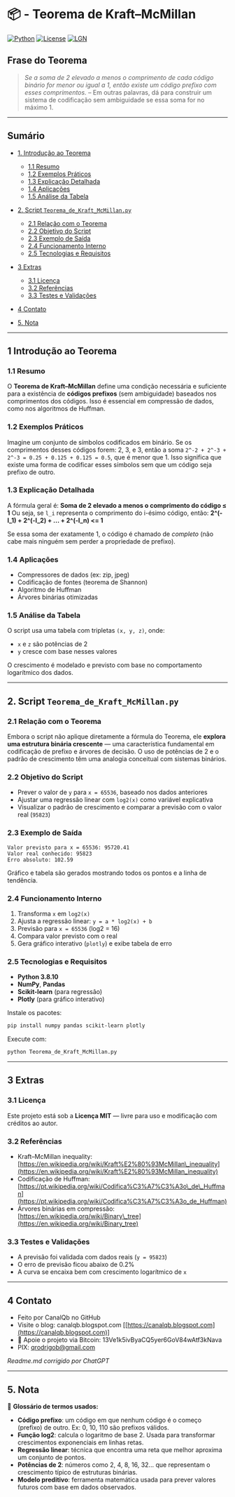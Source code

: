 # 📦 - Teorema de Kraft–McMillan

[![Python](https://img.shields.io/badge/Python-3.7%2B-blue.svg)](https://www.python.org/)
[![License](https://img.shields.io/badge/license-MIT-green)](LICENSE)
[![LGN](https://img.shields.io/badge/Teorema-Kraft%E2%80%93McMillan-ff69b4.svg)](https://en.wikipedia.org/wiki/Kraft%E2%80%93McMillan_inequality)

## Frase do Teorema

> *Se a soma de 2 elevado a menos o comprimento de cada código binário for menor ou igual a 1, então existe um código prefixo com esses comprimentos.* – Em outras palavras, dá para construir um sistema de codificação sem ambiguidade se essa soma for no máximo 1.

---

## Sumário

* [1. Introdução ao Teorema](#1-introdução-ao-teorema)

  * [1.1 Resumo](#11-resumo)
  * [1.2 Exemplos Práticos](#12-exemplos-práticos)
  * [1.3 Explicação Detalhada](#13-explicação-detalhada)
  * [1.4 Aplicações](#14-aplicações)
  * [1.5 Análise da Tabela](#15-análise-da-tabela)
* [2. Script `Teorema_de_Kraft_McMillan.py`](#2-script-teorema_de_kraft_mcmillanpy)

  * [2.1 Relação com o Teorema](#21-relação-com-o-teorema)
  * [2.2 Objetivo do Script](#22-objetivo-do-script)
  * [2.3 Exemplo de Saída](#23-exemplo-de-saída)
  * [2.4 Funcionamento Interno](#24-funcionamento-interno)
  * [2.5 Tecnologias e Requisitos](#25-tecnologias-e-requisitos)
* [3 Extras](#3-extras)

  * [3.1 Licença](#31-licença)
  * [3.2 Referências](#32-referencias)
  * [3.3 Testes e Validações](#33-testes-e-validações)
* [4 Contato](#4-contato)
* [5. Nota](#5-nota)

---

## 1 Introdução ao Teorema

### 1.1 Resumo

O **Teorema de Kraft–McMillan** define uma condição necessária e suficiente para a existência de **códigos prefixos** (sem ambiguidade) baseados nos comprimentos dos códigos. Isso é essencial em compressão de dados, como nos algoritmos de Huffman.

### 1.2 Exemplos Práticos

Imagine um conjunto de símbolos codificados em binário. Se os comprimentos desses códigos forem: 2, 3, e 3, então a soma `2^-2 + 2^-3 + 2^-3 = 0.25 + 0.125 + 0.125 = 0.5`, que é menor que 1. Isso significa que existe uma forma de codificar esses símbolos sem que um código seja prefixo de outro.

### 1.3 Explicação Detalhada

A fórmula geral é:
**Soma de 2 elevado a menos o comprimento do código ≤ 1**
Ou seja, se `l_i` representa o comprimento do i-ésimo código, então:
**2^(-l\_1) + 2^(-l\_2) + ... + 2^(-l\_n) <= 1**

Se essa soma der exatamente 1, o código é chamado de *completo* (não cabe mais ninguém sem perder a propriedade de prefixo).

### 1.4 Aplicações

* Compressores de dados (ex: zip, jpeg)
* Codificação de fontes (teorema de Shannon)
* Algoritmo de Huffman
* Árvores binárias otimizadas

### 1.5 Análise da Tabela

O script usa uma tabela com tripletas `(x, y, z)`, onde:

* `x` e `z` são potências de 2
* `y` cresce com base nesses valores

O crescimento é modelado e previsto com base no comportamento logarítmico dos dados.

---

## 2. Script `Teorema_de_Kraft_McMillan.py`

### 2.1 Relação com o Teorema

Embora o script não aplique diretamente a fórmula do Teorema, ele **explora uma estrutura binária crescente** — uma característica fundamental em codificação de prefixo e árvores de decisão. O uso de potências de 2 e o padrão de crescimento têm uma analogia conceitual com sistemas binários.

### 2.2 Objetivo do Script

* Prever o valor de `y` para `x = 65536`, baseado nos dados anteriores
* Ajustar uma regressão linear com `log2(x)` como variável explicativa
* Visualizar o padrão de crescimento e comparar a previsão com o valor real (`95823`)

### 2.3 Exemplo de Saída

```
Valor previsto para x = 65536: 95720.41
Valor real conhecido: 95823
Erro absoluto: 102.59
```

Gráfico e tabela são gerados mostrando todos os pontos e a linha de tendência.

### 2.4 Funcionamento Interno

1. Transforma `x` em `log2(x)`
2. Ajusta a regressão linear: `y = a * log2(x) + b`
3. Previsão para `x = 65536` (log2 = 16)
4. Compara valor previsto com o real
5. Gera gráfico interativo (`plotly`) e exibe tabela de erro

### 2.5 Tecnologias e Requisitos

* **Python 3.8.10**
* **NumPy**, **Pandas**
* **Scikit-learn** (para regressão)
* **Plotly** (para gráfico interativo)

Instale os pacotes:

```bash
pip install numpy pandas scikit-learn plotly
```

Execute com:

```bash
python Teorema_de_Kraft_McMillan.py
```

---

## 3 Extras

### 3.1 Licença

Este projeto está sob a **Licença MIT** — livre para uso e modificação com créditos ao autor.

### 3.2 Referências

* Kraft–McMillan inequality: [https://en.wikipedia.org/wiki/Kraft%E2%80%93McMillan\_inequality](https://en.wikipedia.org/wiki/Kraft%E2%80%93McMillan_inequality)
* Codificação de Huffman: [https://pt.wikipedia.org/wiki/Codifica%C3%A7%C3%A3o\_de\_Huffman](https://pt.wikipedia.org/wiki/Codifica%C3%A7%C3%A3o_de_Huffman)
* Árvores binárias em compressão: [https://en.wikipedia.org/wiki/Binary\_tree](https://en.wikipedia.org/wiki/Binary_tree)

### 3.3 Testes e Validações

* A previsão foi validada com dados reais (`y = 95823`)
* O erro de previsão ficou abaixo de 0.2%
* A curva se encaixa bem com crescimento logarítmico de `x`

---

## 4 Contato

* Feito por CanalQb no GitHub
* Visite o blog: canalqb.blogspot.com \[[https://canalqb.blogspot.com](https://canalqb.blogspot.com)]
* 💸 Apoie o projeto via Bitcoin: 13Ve1k5ivByaCQ5yer6GoV84wAtf3kNava
* PIX: [qrodrigob@gmail.com](mailto:qrodrigob@gmail.com)

*Readme.md corrigido por ChatGPT*

---

## 5. Nota

📘 **Glossário de termos usados:**

* **Código prefixo**: um código em que nenhum código é o começo (prefixo) de outro. Ex: 0, 10, 110 são prefixos válidos.
* **Função log2**: calcula o logaritmo de base 2. Usada para transformar crescimentos exponenciais em linhas retas.
* **Regressão linear**: técnica que encontra uma reta que melhor aproxima um conjunto de pontos.
* **Potências de 2**: números como 2, 4, 8, 16, 32... que representam o crescimento típico de estruturas binárias.
* **Modelo preditivo**: ferramenta matemática usada para prever valores futuros com base em dados observados.
